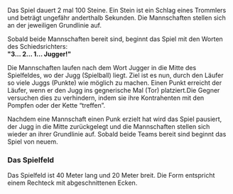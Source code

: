Das Spiel dauert 2 mal 100 Steine. Ein Stein ist ein Schlag eines Trommlers und beträgt ungefähr anderthalb Sekunden. Die Mannschaften stellen sich an der jeweiligen Grundlinie auf.    

Sobald beide Mannschaften bereit sind, beginnt das Spiel mit den Worten des Schiedsrichters:    
**"3… 2… 1… Jugger!"**

Die Mannschaften laufen nach dem Wort Jugger in die Mitte des Spielfeldes, wo der Jugg (Spielball) liegt.
Ziel ist es nun, durch den Läufer so viele Juggs (Punkte) wie möglich zu machen.
Einen Punkt erreicht der Läufer, wenn er den Jugg ins gegnerische Mal (Tor) platziert.Die Gegner versuchen dies zu verhindern, indem sie ihre Kontrahenten mit den Pompfen oder der Kette “treffen”.


Nachdem eine Mannschaft einen Punk erzielt hat wird das Spiel pausiert, der Jugg in die Mitte zurückgelegt
und die Mannschaften stellen sich wieder an ihrer Grundlinie auf. Sobald beide Teams bereit sind beginnt das Spiel von neuem.


### Das Spielfeld

Das Spielfeld ist 40 Meter lang und 20 Meter breit. Die Form entspricht einem Rechteck mit
abgeschnittenen Ecken.
